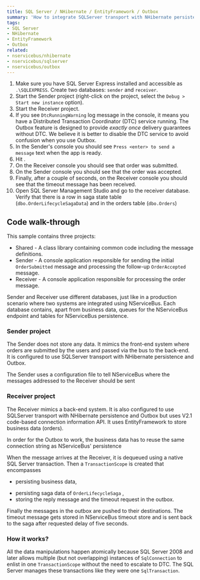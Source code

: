 ```yaml
---
title: SQL Server / NHibernate / EntityFramework / Outbox
summary: 'How to integrate SQLServer transport with NHibernate persistence and EntityFramework user data store using outbox'
tags:
- SQL Server
- NHibernate
- EntityFramework
- Outbox
related:
- nservicebus/nhibernate
- nservicebus/sqlserver
- nservicebus/outbox
---
```


 1. Make sure you have SQL Server Express installed and accessible as `.\SQLEXPRESS`. Create two databases: `sender` and `receiver`.
 2. Start the Sender project (right-click on the project, select the `Debug > Start new instance` option). 
 3. Start the Receiver project.
 4. If you see `DtcRunningWarning` log message in the console, it means you have a Distributed Transaction Coordinator (DTC) service running. The Outbox feature is designed to provide *exactly once* delivery guarantees without DTC. We believe it is better to disable the DTC service to avoid confusion when you use Outbox.
 5. In the Sender's console you should see `Press <enter> to send a message` text when the app is ready. 
 6. Hit <enter>.
 7. On the Receiver console you should see that order was submitted.
 8. On the Sender console you should see that the order was accepted.
 9. Finally, after a couple of seconds, on the Receiver console you should see that the timeout message has been received.
 10. Open SQL Server Management Studio and go to the receiver database. Verify that there is a row in saga state table (`dbo.OrderLifecycleSagaData`) and in the orders table (`dbo.Orders`)

## Code walk-through

This sample contains three projects: 

 * Shared - A class library containing common code including the message definitions.
 * Sender - A console application responsible for sending the initial `OrderSubmitted` message and processing the follow-up `OrderAccepted` message.
 * Receiver - A console application responsible for processing the order message.

Sender and Receiver use different databases, just like in a production scenario where two systems are integrated using NServiceBus. Each database contains, apart from business data, queues for the NServiceBus endpoint and tables for NServiceBus persistence.

### Sender project
 
The Sender does not store any data. It mimics the front-end system where orders are submitted by the users and passed via the bus to the back-end. It is configured to use SQLServer transport with NHibernate persistence and Outbox.

<!-- import SenderConfiguration -->

The Sender uses a configuration file to tell NServiceBus where the messages 
addressed to the Receiver should be sent

<!-- import SenderConnectionStrings -->

### Receiver project

The Receiver mimics a back-end system. It is also configured to use SQLServer transport with NHibernate persistence  and Outbox but uses V2.1 code-based connection information API. It uses EntityFramework to store business data (orders).

<!-- import ReceiverConfiguration -->

In order for the Outbox to work, the business data has to reuse the same connection string as NServiceBus' persistence

<!-- import EntityFramework -->

When the message arrives at the Receiver, it is dequeued using a native SQL Server transaction. Then a `TransactionScope` is created that encompasses
 * persisting business data,

<!-- import StoreUserData -->

 * persisting saga data of `OrderLifecycleSaga` ,
 * storing the reply message and the timeout request in the outbox.

<!-- import Reply -->

<!-- import Timeout -->

Finally the messages in the outbox are pushed to their destinations. The timeout message gets stored in NServiceBus timeout store and is sent back to the saga after requested delay of five seconds.

### How it works?

All the data manipulations happen atomically because SQL Server 2008 and later allows multiple (but not overlapping) instances of `SqlConnection` to enlist in one `TransactionScope` without the need to escalate to DTC. The SQL Server manages these transactions like they were one `SqlTransaction`.
